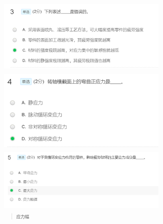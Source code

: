![](assets/2022-06-04-17-44-49.png)

![](assets/2022-06-04-17-45-22.png)

![](assets/2022-06-04-17-46-26.png)

> 应力幅
